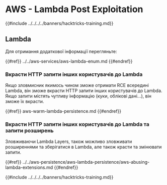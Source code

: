 # AWS - Lambda Post Exploitation

{{#include ../../../../banners/hacktricks-training.md}}

## Lambda

Для отримання додаткової інформації перегляньте:

{{#ref}}
../../aws-services/aws-lambda-enum.md
{{#endref}}

### Вкрасти HTTP запити інших користувачів до Lambda

Якщо зловмисник якимось чином зможе отримати RCE всередині Lambda, він зможе вкрасти HTTP запити інших користувачів до Lambda. Якщо запити містять чутливу інформацію (куки, облікові дані...), він зможе їх вкрасти.

{{#ref}}
aws-warm-lambda-persistence.md
{{#endref}}

### Вкрасти HTTP запити інших користувачів до Lambda та запити розширень

Зловживаючи Lambda Layers, також можливо зловживати розширеннями та зберігатися в Lambda, але також красти та змінювати запити.

{{#ref}}
../../aws-persistence/aws-lambda-persistence/aws-abusing-lambda-extensions.md
{{#endref}}

{{#include ../../../../banners/hacktricks-training.md}}
